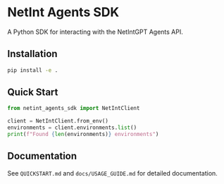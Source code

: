 # NetInt Agents SDK

A Python SDK for interacting with the NetIntGPT Agents API.

## Installation

```bash
pip install -e .
```

## Quick Start

```python
from netint_agents_sdk import NetIntClient

client = NetIntClient.from_env()
environments = client.environments.list()
print(f"Found {len(environments)} environments")
```

## Documentation

See `QUICKSTART.md` and `docs/USAGE_GUIDE.md` for detailed documentation.
